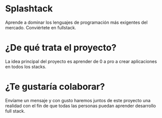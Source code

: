# Splashtack

Aprende a dominar los lenguajes de programación más exigentes del mercado. Conviértete en fullstack.

# ¿De qué trata el proyecto?

La idea principal del proyecto es aprender de 0 a pro a crear aplicaciones en todos los stacks.

# ¿Te gustaría colaborar?

Envíame un mensaje y con gusto haremos juntos de este proyecto una realidad con el fin de que todas las personas puedan aprender desarrollo full stack.
